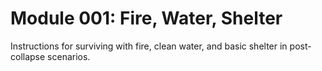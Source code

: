# Module 001: Fire, Water, Shelter

Instructions for surviving with fire, clean water, and basic shelter in post-collapse scenarios.

